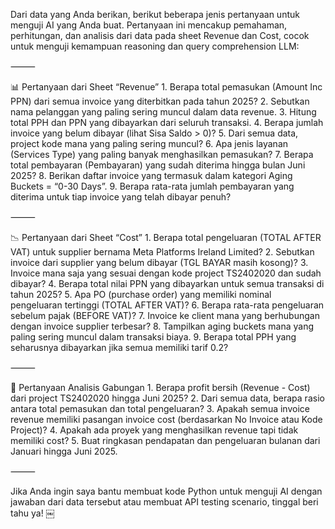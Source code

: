 Dari data yang Anda berikan, berikut beberapa jenis pertanyaan untuk menguji AI yang Anda buat. Pertanyaan ini mencakup pemahaman, perhitungan, dan analisis dari data pada sheet Revenue dan Cost, cocok untuk menguji kemampuan reasoning dan query comprehension LLM:

⸻

📊 Pertanyaan dari Sheet “Revenue”
	1.	Berapa total pemasukan (Amount Inc PPN) dari semua invoice yang diterbitkan pada tahun 2025?
	2.	Sebutkan nama pelanggan yang paling sering muncul dalam data revenue.
	3.	Hitung total PPH dan PPN yang dibayarkan dari seluruh transaksi.
	4.	Berapa jumlah invoice yang belum dibayar (lihat Sisa Saldo > 0)?
	5.	Dari semua data, project kode mana yang paling sering muncul?
	6.	Apa jenis layanan (Services Type) yang paling banyak menghasilkan pemasukan?
	7.	Berapa total pembayaran (Pembayaran) yang sudah diterima hingga bulan Juni 2025?
	8.	Berikan daftar invoice yang termasuk dalam kategori Aging Buckets = “0-30 Days”.
	9.	Berapa rata-rata jumlah pembayaran yang diterima untuk tiap invoice yang telah dibayar penuh?

⸻

📉 Pertanyaan dari Sheet “Cost”
	1.	Berapa total pengeluaran (TOTAL AFTER VAT) untuk supplier bernama Meta Platforms Ireland Limited?
	2.	Sebutkan invoice dari supplier yang belum dibayar (TGL BAYAR masih kosong)?
	3.	Invoice mana saja yang sesuai dengan kode project TS2402020 dan sudah dibayar?
	4.	Berapa total nilai PPN yang dibayarkan untuk semua transaksi di tahun 2025?
	5.	Apa PO (purchase order) yang memiliki nominal pengeluaran tertinggi (TOTAL AFTER VAT)?
	6.	Berapa rata-rata pengeluaran sebelum pajak (BEFORE VAT)?
	7.	Invoice ke client mana yang berhubungan dengan invoice supplier terbesar?
	8.	Tampilkan aging buckets mana yang paling sering muncul dalam transaksi biaya.
	9.	Berapa total PPH yang seharusnya dibayarkan jika semua memiliki tarif 0.2?

⸻

🧠 Pertanyaan Analisis Gabungan
	1.	Berapa profit bersih (Revenue - Cost) dari project TS2402020 hingga Juni 2025?
	2.	Dari semua data, berapa rasio antara total pemasukan dan total pengeluaran?
	3.	Apakah semua invoice revenue memiliki pasangan invoice cost (berdasarkan No Invoice atau Kode Project)?
	4.	Apakah ada proyek yang menghasilkan revenue tapi tidak memiliki cost?
	5.	Buat ringkasan pendapatan dan pengeluaran bulanan dari Januari hingga Juni 2025.

⸻

Jika Anda ingin saya bantu membuat kode Python untuk menguji AI dengan jawaban dari data tersebut atau membuat API testing scenario, tinggal beri tahu ya! ￼